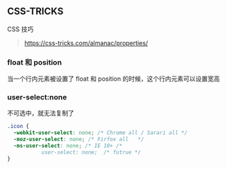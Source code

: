 ## CSS-TRICKS

CSS 技巧

> https://css-tricks.com/almanac/properties/

### float 和 position

当一个行内元素被设置了 float 和 position 的时候，这个行内元素可以设置宽高

### user-select:none

不可选中，就无法复制了

```css
.icon {
  -webkit-user-select: none; /* Chrome all / Sarari all */
  -moz-user-select: none; /* Firfox all   */
  -ms-user-select: none; /* IE 10+ /*
           user-select: none;  /* futrue */
}
```
